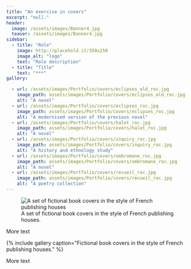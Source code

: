 ```yaml
---
title: "An exercise in covers"
excerpt: "null."
header:
  image: /assets/images/Banner4.jpg
  teaser: /assets/images/Banner4.jpg
sidebar:
  - title: "Role"
    image: http://placehold.it/350x250
    image_alt: "logo"
    text: "Role description"
  - title: "Title"
    text: "***"
gallery:

  - url: /assets/images/Portfolio/covers/eclipses_old_roc.jpg
    image_path: assets/images/Portfolio/covers/eclipses_old_roc.jpg
    alt: "A novel"
  - url: /assets/images/Portfolio/covers/eclipses_roc.jpg
    image_path: assets/images/Portfolio/covers/eclipses_roc.jpg
    alt: "A modernised version of the previous novel"
  - url: /assets/images/Portfolio/covers/halot_roc.jpg
    image_path: assets/images/Portfolio/covers/halot_roc.jpg
    alt: "A novel"
  - url: /assets/images/Portfolio/covers/inquiry_roc.jpg
    image_path: assets/images/Portfolio/covers/inquiry_roc.jpg
    alt: "A history and ethnology study"
  - url: /assets/images/Portfolio/covers/ombromane_roc.jpg
    image_path: assets/images/Portfolio/covers/ombromane_roc.jpg
    alt: "A novel"
  - url: /assets/images/Portfolio/covers/recueil_roc.jpg
    image_path: assets/images/Portfolio/covers/recueil_roc.jpg
    alt: "A poetry collection"
---
```

<figure>
  <img src="/assets/images/Portfolio/covers/covers_roc.jpg" alt="A set of fictional book covers in the style of French publishing houses">
  <figcaption>A set of fictional book covers in the style of French publishing houses.</figcaption>
</figure>

More text

{% include gallery caption="Fictional book covers in the style of French publishing houses." %}

More text
